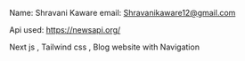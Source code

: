 Name: Shravani Kaware
email: Shravanikaware12@gmail.com

Api used: https://newsapi.org/

Next js , Tailwind css , Blog website with Navigation 